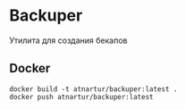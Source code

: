 # Backuper

Утилита для создания бекапов

## Docker

```
docker build -t atnartur/backuper:latest .
docker push atnartur/backuper:latest
```
